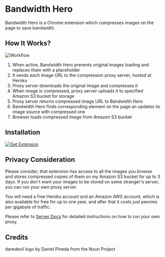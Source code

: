 # Bandwidth Hero

Bandwidth Hero is a Chrome extension which compresses images on the page to save bandwidth.

## How It Works?

![Workflow](https://raw.githubusercontent.com/ayastreb/bandwidth-hero/master/docs/workflow.png)

1. When active, Bandwidth Hero prevents original images loading and replaces them with a placeholder
2. It sends each image URL to the compression proxy server, hosted at Heroku
3. Proxy server downloads the original image and compresses it
4. When image is compressed, proxy server uploads it to specified Amazon S3 bucket for storage
5. Proxy server returns compressed image URL to Bandwidth Hero
6. Bandwidth Hero finds corresponding element on the page an updates its image source with compressed one
7. Browser loads compressed image from Amazon S3 bucket

## Installation

[![Get Extension](https://developer.chrome.com/webstore/images/ChromeWebStore_BadgeWBorder_v2_340x96.png)](https://chrome.google.com/webstore/detail/bandwidth-hero/mmhippoadkhcflebgghophicgldbahdb?hl=en-US)

## Privacy Consideration

Please consider, that extension has access to all the images you browse and stores compressed copies of them on my Amazon S3 bucket for up to 3 days.
If you don't want your images to be stored on some stranger's server, you can run your own proxy server.

You will need a free Heroku account and an Amazon AWS account, 
which is also available for free for up to one year, 
and after that it costs just pennies per gigabyte of traffic.

Please refer to [Server Docs](https://github.com/ayastreb/bandwidth-hero/tree/master/server) 
for detailed instructions on how to run your own proxy.

## Credits

daredevil logo by Daniel Pineda from the Noun Project
